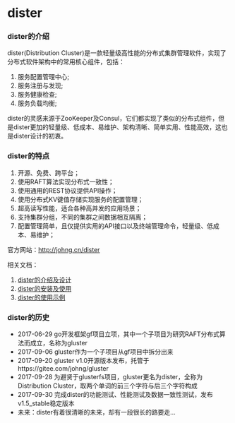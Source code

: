 # dister
### dister的介绍
dister(Distribution Cluster)是一款轻量级高性能的分布式集群管理软件，实现了分布式软件架构中的常用核心组件，包括：
1. 服务配置管理中心;
2. 服务注册与发现;
3. 服务健康检查;
4. 服务负载均衡;

dister的灵感来源于ZooKeeper及Consul，它们都实现了类似的分布式组件，但是dister更加的轻量级、低成本、易维护、架构清晰、简单实用、性能高效，这也是dister设计的初衷。

### dister的特点

1. 开源、免费、跨平台；
1. 使用RAFT算法实现分布式一致性；
1. 使用通用的REST协议提供API操作；
1. 使用分布式KV键值存储实现服务的配置管理；
1. 超高读写性能，适合各种高并发的应用场景；
1. 支持集群分组，不同的集群之间数据相互隔离；
1. 配置管理简单，且仅提供实用的API接口以及终端管理命令，轻量级、低成本、易维护；


官方网站：http://johng.cn/dister

相关文档：
1. [dister的介绍及设计](http://johng.cn/dister-brief/)
2. [dister的安装及使用](http://johng.cn/dister-installation-and-usage/)
3. [dister的使用示例](http://johng.cn/dister-example/)


### dister的历史
* 2017-06-29 go开发框架gf项目立项，其中一个子项目为研究RAFT分布式算法而成立，名称为gluster
* 2017-09-06 gluster作为一个子项目从gf项目中拆分出来
* 2017-09-20 gluster v1.0开源版本发布，托管于https://gitee.com/johng/gluster
* 2017-09-28 为避贤于glusterfs项目，gluster更名为dister，全称为Distribution Cluster，取两个单词的前三个字符与后三个字符构成
* 2017-09-30 完成dister的功能测试、性能测试及数据一致性测试，发布v1.5_stable稳定版本
* 未来：dister有着很清晰的未来，却有一段很长的路要走...





